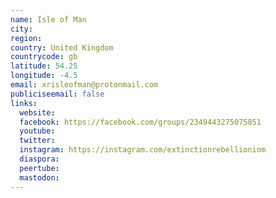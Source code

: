 ```yaml
---
name: Isle of Man
city:
region:
country: United Kingdom
countrycode: gb
latitude: 54.25
longitude: -4.5
email: xrisleofman@protonmail.com
publiciseemail: false
links:
  website:
  facebook: https://facebook.com/groups/2349443275075851
  youtube:
  twitter:
  instagram: https://instagram.com/extinctionrebellioniom
  diaspora:
  peertube:
  mastodon:
---
```


